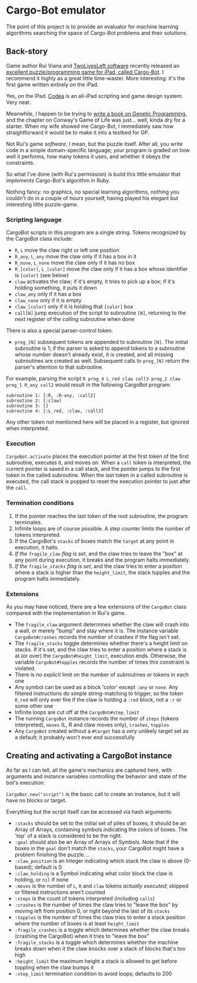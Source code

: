 # Cargo-Bot emulator

The point of this project is to provide an evaluator for machine learning algorithms searching the space of Cargo-Bot problems and their solutions.

## Back-story

Game author Rui Viana and [TwoLivesLeft software](http://twolivesleft.com/) recently released an [excellent puzzle/programming game for iPad, called Cargo-Bot](http://twolivesleft.com/CargoBot/). I recommend it highly as a great little time-waster. More interesting: it's the first game written entirely *on* the iPad.

Yes, *on* the iPad. [Codea](http://twolivesleft.com/Codea/) is an all-iPad scripting and game design system. Very neat.

Meanwhile, I happen to be trying to [write a book on Genetic Programming](http://leanpub.com/pragmaticGP), and the chapter on Conway's Game of Life was just... well, kinda dry for a starter. When my wife showed me Cargo-Bot, I immediately saw how straightforward it would be to make it into a testbed for GP.

Not Rui's game *software*, I mean, but the puzzle itself. After all, you write code in a simple domain-specific language; your program is graded on how well it performs, how many tokens it uses, and whether it obeys the constraints.

So what I've done (with Rui's permission) is build this little emulator that *implements* Cargo-Bot's algorithm in Ruby.

Nothing fancy: no graphics, no special learning algorithms, nothing you couldn't do in a couple of hours yourself, having played his elegant but interesting little puzzle-game.


### Scripting language

CargoBot scripts in this program are a single string. Tokens recognized by the CargoBot class include:
- `R`, `L` move the claw right or left one position
- `R_any`, `L_any` move the claw only if it has a box in it
- `R_none`, `L_none` move the claw only if it has no box
- `R_[color]`, `L_[color]` move the claw only if it has a box whose identifier is `[color]` (see below)
- `claw` activates the claw; if it's empty, it tries to pick up a box; if it's holding something, it puts it down
- `claw_any` only if it has a box
- `claw_none` only if it is empty
- `claw_[color]` only if it is holding that `[color]` box
- `call[N]` jump execution of the script to subroutine `[N]`, returning to the next register of the *calling* subroutine when done

There is also a special parser-control token:
- `prog_[N]` subsequent tokens are appended to subroutine `[N]`. The initial subroutine is 1; if the parser is asked to append tokens to a subroutine whose number doesn't already exist, it is created, and all missing subroutines are created as well. Subsequent calls to `prog_[N]`  return the parser's attention to that subroutine.

For example, parsing the script `R prog_4 L_red claw call3 prog_2 claw prog_1 R_any call2` would result in the following CargoBot program:

    subroutine 1: [:R, :R-any, :call2]
    subroutine 2: [:claw]
    subroutine 3: []
    subroutine 4: [:L_red, :claw, :call3]

Any other token not mentioned here will be placed in a register, but ignored when interpreted.

### Execution

`CargoBot.activate` places the execution pointer at the first token of the first subroutine, executes it, and moves on. When a `call` token is interpreted, the current pointer is saved in a call stack, and the pointer jumps  to the first token in the called subroutine. When the last token in a called subroutine is executed, the call stack is popped to reset the execution pointer to just after the `call`.

### Termination conditions

1. If the pointer reaches the last token of the root subroutine, the program terminates.
1. Infinite loops are of course possible. A step counter limits the number of tokens interpreted.
1. If the CargoBot's `stacks` of boxes match the `target` at any point in execution, it halts.
1. *If the `fragile_claw` flag is set*, and the claw tries to leave the "box" at any point during execution, it breaks and the program halts immediately.
1. *If the `fragile_stacks` flag is set*, and the claw tries to enter a position where a stack is higher than the `height_limit`, the stack topples and the program halts immediately.

### Extensions

As you may have noticed, there are a few extensions of the `CargoBot` class compared with the implementation in Rui's game.

- The `fragile_claw` argument determines whether the claw will crash into a wall, or merely "bump" and stay where it is. The instance variable `CargoBot#crashes` records the number of crashes if the flag isn't set.
- The `fragile_stacks` toggle determines whether there's a height limit on stacks. If it's set, and the claw tries to enter a position where a stack is at (or over) the `CargoBot#height_limit`, execution ends. Otherwise, the variable `CargoBot#topples` records the number of times this constraint is violated.
- There is no *explicit* limit on the number of subroutines or tokens in each one
- Any symbol can be used as a block 'color' except `:any` or `none`. Any filtered instructions do simple string-matching to trigger, so the token `R_red` will only ever fire if the claw is holding a `:red` block, not a `:r` or some other one
- Infinite loops are cut off at the `CargoBot#step_limit`
- The running `CargoBot` instance records the number of `steps` (tokens interpreted), `moves` (L, R and claw moves only), `crashes`, `topples`
- Any `CargoBot` created without a `#target` has a *very* unlikely target set as a default; it probably won't ever end successfully


## Creating and activating a CargoBot instance

As far as I can tell, all the game's mechanics are captured here, with arguments and instance variables controlling the behavior and state of the bot's execution:

`CargoBot.new("script")` is the basic call to create an instance, but it will have no blocks or target.

Everything but the script itself can be accessed via hash arguments:

- `:stacks` should be set to the initial set of piles of boxes; it should be an Array of Arrays, containing symbols indicating the colors of boxes. The 'top' of a stack is considered to be the right.
- `:goal` should also be an Array of Arrays of Symbols. Note that if the boxes in the `goal` don't match the `stacks`, your CargoBot might have a problem finishing the puzzle....
- `:claw_position` is an Integer indicating which stack the claw is above (0-based); default is 0
- `:claw_holding` is a Symbol indicating what color block the claw is holding, or `nil` if none
- `:moves` is the number of `L`, `R` and `claw` tokens *actually executed*; skipped or filtered instructions aren't counted
- `:steps` is the count of tokens interpreted (including `calls`)
- `:crashes` is the number of times the claw tries to "leave the box" by moving left from position 0, or right beyond the last of its `stacks`
- `:topples` is the number of times the claw tries to enter a stack position where the number of boxes is at least `height_limit`
- `:fragile_crashes` is a toggle which determines whether the claw breaks (crashing the CargoBot) when it tries to "leave the box"
- `:fragile_stacks` is a toggle which determines whether the machine breaks down when it the claw knocks over a stack of blocks that's too high
- `:height_limit` the maximum height a stack is allowed to get before toppling when the claw bumps it
- `:step_limit` termination condition to avoid loops; defaults to 200
